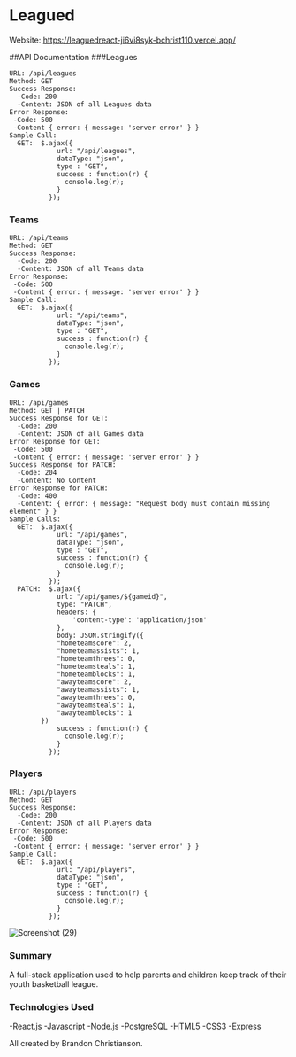 # Leagued

Website: https://leaguedreact-ji6vi8syk-bchrist110.vercel.app/

##API Documentation
###Leagues

```
URL: /api/leagues
Method: GET
Success Response:
  -Code: 200
  -Content: JSON of all Leagues data
Error Response:
 -Code: 500
 -Content { error: { message: 'server error' } }
Sample Call:
  GET:  $.ajax({
            url: "/api/leagues",
            dataType: "json",
            type : "GET",
            success : function(r) {
              console.log(r);
            }
          });
```

### Teams

```
URL: /api/teams
Method: GET
Success Response:
  -Code: 200
  -Content: JSON of all Teams data
Error Response:
 -Code: 500
 -Content { error: { message: 'server error' } }
Sample Call:
  GET:  $.ajax({
            url: "/api/teams",
            dataType: "json",
            type : "GET",
            success : function(r) {
              console.log(r);
            }
          });
```

### Games

```
URL: /api/games
Method: GET | PATCH
Success Response for GET:
  -Code: 200
  -Content: JSON of all Games data
Error Response for GET:
 -Code: 500
 -Content { error: { message: 'server error' } }
Success Response for PATCH:
  -Code: 204
  -Content: No Content 
Error Response for PATCH:
  -Code: 400
  -Content: { error: { message: "Request body must contain missing element" } }
Sample Calls:
  GET:  $.ajax({
            url: "/api/games",
            dataType: "json",
            type : "GET",
            success : function(r) {
              console.log(r);
            }
          });
  PATCH:  $.ajax({
            url: "/api/games/${gameid}",
            type: "PATCH",
            headers: {
                'content-type': 'application/json'
            },
            body: JSON.stringify({
            "hometeamscore": 2, 
            "hometeamassists": 1, 
            "hometeamthrees": 0, 
            "hometeamsteals": 1, 
            "hometeamblocks": 1,
            "awayteamscore": 2,
            "awayteamassists": 1,
            "awayteamthrees": 0,
            "awayteamsteals": 1,
            "awayteamblocks": 1
        })
            success : function(r) {
              console.log(r);
            }
          });   
```

### Players

```
URL: /api/players
Method: GET
Success Response:
  -Code: 200
  -Content: JSON of all Players data
Error Response:
 -Code: 500
 -Content { error: { message: 'server error' } }
Sample Call:
  GET:  $.ajax({
            url: "/api/players",
            dataType: "json",
            type : "GET",
            success : function(r) {
              console.log(r);
            }
          });
```

![Screenshot (29)](https://user-images.githubusercontent.com/70658734/115607203-8a5d5300-a299-11eb-9b53-6949c5028e10.png)

### Summary

A full-stack application used to help parents and children keep track of their youth basketball league.

### Technologies Used

-React.js
-Javascript
-Node.js
-PostgreSQL
-HTML5
-CSS3
-Express

All created by Brandon Christianson.
